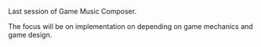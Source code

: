 Last session of Game Music Composer.

The focus will be on implementation on depending on game mechanics and game design.
